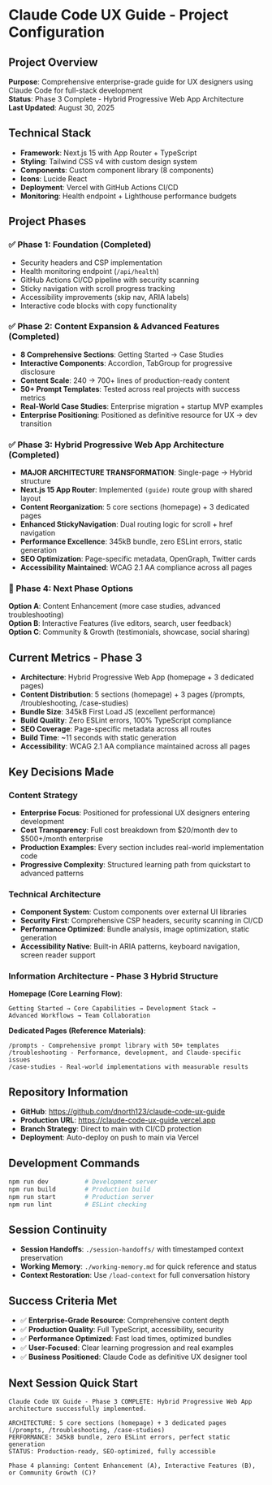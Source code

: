 # Claude Code UX Guide - Project Configuration

## Project Overview
**Purpose**: Comprehensive enterprise-grade guide for UX designers using Claude Code for full-stack development  
**Status**: Phase 3 Complete - Hybrid Progressive Web App Architecture  
**Last Updated**: August 30, 2025

## Technical Stack
- **Framework**: Next.js 15 with App Router + TypeScript
- **Styling**: Tailwind CSS v4 with custom design system
- **Components**: Custom component library (8 components)
- **Icons**: Lucide React
- **Deployment**: Vercel with GitHub Actions CI/CD
- **Monitoring**: Health endpoint + Lighthouse performance budgets

## Project Phases

### ✅ Phase 1: Foundation (Completed)
- Security headers and CSP implementation
- Health monitoring endpoint (`/api/health`)
- GitHub Actions CI/CD pipeline with security scanning
- Sticky navigation with scroll progress tracking
- Accessibility improvements (skip nav, ARIA labels)
- Interactive code blocks with copy functionality

### ✅ Phase 2: Content Expansion & Advanced Features (Completed)
- **8 Comprehensive Sections**: Getting Started → Case Studies
- **Interactive Components**: Accordion, TabGroup for progressive disclosure
- **Content Scale**: 240 → 700+ lines of production-ready content
- **50+ Prompt Templates**: Tested across real projects with success metrics
- **Real-World Case Studies**: Enterprise migration + startup MVP examples
- **Enterprise Positioning**: Positioned as definitive resource for UX → dev transition

### ✅ Phase 3: Hybrid Progressive Web App Architecture (Completed)
- **MAJOR ARCHITECTURE TRANSFORMATION**: Single-page → Hybrid structure
- **Next.js 15 App Router**: Implemented `(guide)` route group with shared layout
- **Content Reorganization**: 5 core sections (homepage) + 3 dedicated pages
- **Enhanced StickyNavigation**: Dual routing logic for scroll + href navigation
- **Performance Excellence**: 345kB bundle, zero ESLint errors, static generation
- **SEO Optimization**: Page-specific metadata, OpenGraph, Twitter cards
- **Accessibility Maintained**: WCAG 2.1 AA compliance across all pages

### 🎯 Phase 4: Next Phase Options
**Option A**: Content Enhancement (more case studies, advanced troubleshooting)  
**Option B**: Interactive Features (live editors, search, user feedback)  
**Option C**: Community & Growth (testimonials, showcase, social sharing)

## Current Metrics - Phase 3
- **Architecture**: Hybrid Progressive Web App (homepage + 3 dedicated pages)
- **Content Distribution**: 5 sections (homepage) + 3 pages (/prompts, /troubleshooting, /case-studies)
- **Bundle Size**: 345kB First Load JS (excellent performance)
- **Build Quality**: Zero ESLint errors, 100% TypeScript compliance
- **SEO Coverage**: Page-specific metadata across all routes
- **Build Time**: ~11 seconds with static generation
- **Accessibility**: WCAG 2.1 AA compliance maintained across all pages

## Key Decisions Made

### Content Strategy
- **Enterprise Focus**: Positioned for professional UX designers entering development
- **Cost Transparency**: Full cost breakdown from $20/month dev to $500+/month enterprise
- **Production Examples**: Every section includes real-world implementation code
- **Progressive Complexity**: Structured learning path from quickstart to advanced patterns

### Technical Architecture  
- **Component System**: Custom components over external UI libraries
- **Security First**: Comprehensive CSP headers, security scanning in CI/CD
- **Performance Optimized**: Bundle analysis, image optimization, static generation
- **Accessibility Native**: Built-in ARIA patterns, keyboard navigation, screen reader support

### Information Architecture - Phase 3 Hybrid Structure
**Homepage (Core Learning Flow)**:
```
Getting Started → Core Capabilities → Development Stack → 
Advanced Workflows → Team Collaboration
```

**Dedicated Pages (Reference Materials)**:
```
/prompts - Comprehensive prompt library with 50+ templates
/troubleshooting - Performance, development, and Claude-specific issues  
/case-studies - Real-world implementations with measurable results
```

## Repository Information
- **GitHub**: https://github.com/dnorth123/claude-code-ux-guide
- **Production URL**: https://claude-code-ux-guide.vercel.app
- **Branch Strategy**: Direct to main with CI/CD protection
- **Deployment**: Auto-deploy on push to main via Vercel

## Development Commands
```bash
npm run dev          # Development server
npm run build        # Production build  
npm run start        # Production server
npm run lint         # ESLint checking
```

## Session Continuity
- **Session Handoffs**: `./session-handoffs/` with timestamped context preservation
- **Working Memory**: `./working-memory.md` for quick reference and status
- **Context Restoration**: Use `/load-context` for full conversation history

## Success Criteria Met
- ✅ **Enterprise-Grade Resource**: Comprehensive content depth
- ✅ **Production Quality**: Full TypeScript, accessibility, security
- ✅ **Performance Optimized**: Fast load times, optimized bundles  
- ✅ **User-Focused**: Clear learning progression and real examples
- ✅ **Business Positioned**: Claude Code as definitive UX designer tool

## Next Session Quick Start
```
Claude Code UX Guide - Phase 3 COMPLETE: Hybrid Progressive Web App architecture successfully implemented.

ARCHITECTURE: 5 core sections (homepage) + 3 dedicated pages (/prompts, /troubleshooting, /case-studies)
PERFORMANCE: 345kB bundle, zero ESLint errors, perfect static generation
STATUS: Production-ready, SEO-optimized, fully accessible

Phase 4 planning: Content Enhancement (A), Interactive Features (B), or Community Growth (C)?
```